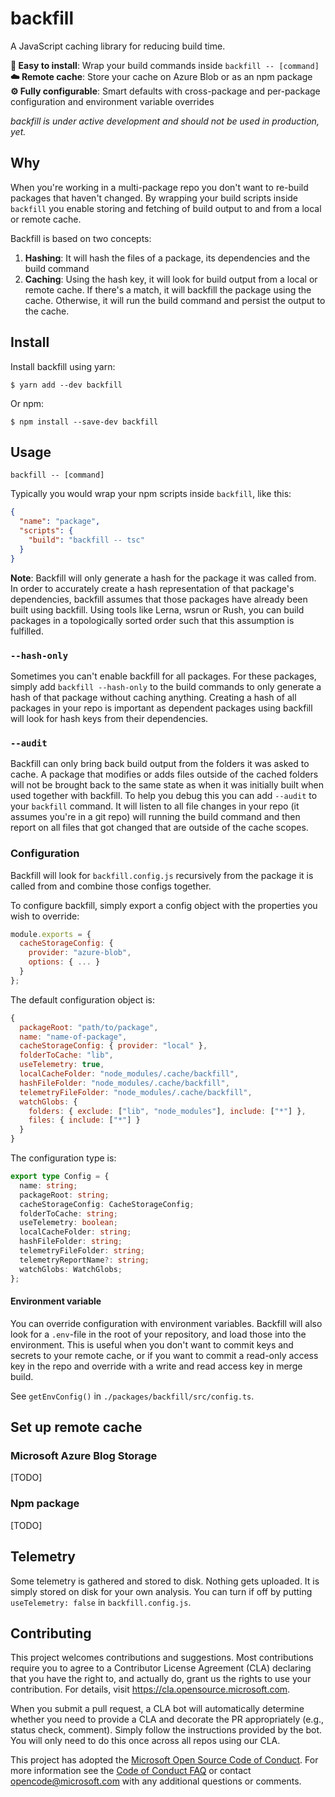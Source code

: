 # backfill

A JavaScript caching library for reducing build time.

**🔌 Easy to install**: Wrap your build commands inside
`backfill -- [command]`  
**☁️ Remote cache**: Store your cache on Azure Blob or as an npm package  
**⚙️ Fully configurable**: Smart defaults with cross-package and per-package
configuration and environment variable overrides

_backfill is under active development and should not be used in production,
yet._

## Why

When you're working in a multi-package repo you don't want to re-build packages
that haven't changed. By wrapping your build scripts inside `backfill` you
enable storing and fetching of build output to and from a local or remote cache.

Backfill is based on two concepts:

1. **Hashing**: It will hash the files of a package, its dependencies and the
   build command
2. **Caching**: Using the hash key, it will look for build output from a local
   or remote cache. If there's a match, it will backfill the package using the
   cache. Otherwise, it will run the build command and persist the output to the
   cache.

## Install

Install backfill using yarn:

```
$ yarn add --dev backfill
```

Or npm:

```
$ npm install --save-dev backfill
```

## Usage

```
backfill -- [command]
```

Typically you would wrap your npm scripts inside `backfill`, like this:

```json
{
  "name": "package",
  "scripts": {
    "build": "backfill -- tsc"
  }
}
```

**Note**: Backfill will only generate a hash for the package it was called from.
In order to accurately create a hash representation of that package's
dependencies, backfill assumes that those packages have already been built using
backfill. Using tools like Lerna, wsrun or Rush, you can build packages in a
topologically sorted order such that this assumption is fulfilled.

### `--hash-only`

Sometimes you can't enable backfill for all packages. For these packages, simply
add `backfill --hash-only` to the build commands to only generate a hash of that
package without caching anything. Creating a hash of all packages in your repo
is important as dependent packages using backfill will look for hash keys from
their dependencies.

### `--audit`

Backfill can only bring back build output from the folders it was asked to
cache. A package that modifies or adds files outside of the cached folders will
not be brought back to the same state as when it was initially built when used
together with backfill. To help you debug this you can add `--audit` to your
`backfill` command. It will listen to all file changes in your repo (it assumes
you're in a git repo) will running the build command and then report on all
files that got changed that are outside of the cache scopes.

### Configuration

Backfill will look for `backfill.config.js` recursively from the package it is
called from and combine those configs together.

To configure backfill, simply export a config object with the properties you
wish to override:

```js
module.exports = {
  cacheStorageConfig: {
    provider: "azure-blob",
    options: { ... }
  }
};
```

The default configuration object is:

```js
{
  packageRoot: "path/to/package",
  name: "name-of-package",
  cacheStorageConfig: { provider: "local" },
  folderToCache: "lib",
  useTelemetry: true,
  localCacheFolder: "node_modules/.cache/backfill",
  hashFileFolder: "node_modules/.cache/backfill",
  telemetryFileFolder: "node_modules/.cache/backfill",
  watchGlobs: {
    folders: { exclude: ["lib", "node_modules"], include: ["*"] },
    files: { include: ["*"] }
  }
}

```

The configuration type is:

```ts
export type Config = {
  name: string;
  packageRoot: string;
  cacheStorageConfig: CacheStorageConfig;
  folderToCache: string;
  useTelemetry: boolean;
  localCacheFolder: string;
  hashFileFolder: string;
  telemetryFileFolder: string;
  telemetryReportName?: string;
  watchGlobs: WatchGlobs;
};
```

#### Environment variable

You can override configuration with environment variables. Backfill will also
look for a `.env`-file in the root of your repository, and load those into the
environment. This is useful when you don't want to commit keys and secrets to
your remote cache, or if you want to commit a read-only access key in the repo
and override with a write and read access key in merge build.

See `getEnvConfig()` in `./packages/backfill/src/config.ts`.

## Set up remote cache

### Microsoft Azure Blog Storage

[TODO]

### Npm package

[TODO]

## Telemetry

Some telemetry is gathered and stored to disk. Nothing gets uploaded. It is
simply stored on disk for your own analysis. You can turn if off by putting
`useTelemetry: false` in `backfill.config.js`.

## Contributing

This project welcomes contributions and suggestions. Most contributions require
you to agree to a Contributor License Agreement (CLA) declaring that you have
the right to, and actually do, grant us the rights to use your contribution. For
details, visit https://cla.opensource.microsoft.com.

When you submit a pull request, a CLA bot will automatically determine whether
you need to provide a CLA and decorate the PR appropriately (e.g., status check,
comment). Simply follow the instructions provided by the bot. You will only need
to do this once across all repos using our CLA.

This project has adopted the
[Microsoft Open Source Code of Conduct](https://opensource.microsoft.com/codeofconduct/).
For more information see the
[Code of Conduct FAQ](https://opensource.microsoft.com/codeofconduct/faq/) or
contact [opencode@microsoft.com](mailto:opencode@microsoft.com) with any
additional questions or comments.
